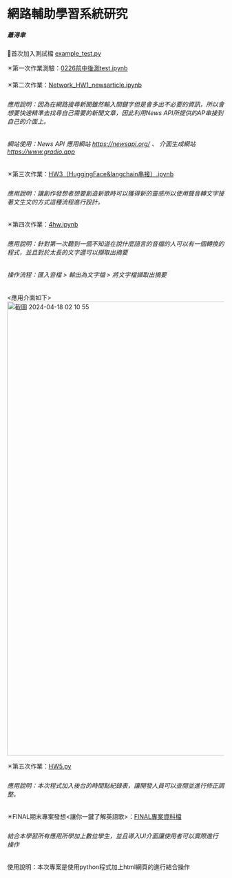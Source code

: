 # 網路輔助學習系統研究
##### 蕭淂聿 #####
  🔰首次加入測試檔 [example_test.py](https://github.com/PhelixDEYU/Network_Class_File/blob/main/example_test.py)
  
  ✴️第一次作業測驗：[0226前中後測test.ipynb](https://github.com/PhelixDEYU/Network_Class_File/blob/main/0226前中後測test.ipynb)
  
  ✴️第二次作業：[Network_HW1_newsarticle.ipynb](https://github.com/PhelixDEYU/Network_Class_File/blob/main/Network_HW1_newsarticle.ipynb)
  
 ###### 應用說明：因為在網路搜尋新聞雖然輸入關鍵字但是會多出不必要的資訊，所以會想要快速精準去找尋自己需要的新聞文章，因此利用News API所提供的AP串接到自己的介面上。

  ######  網站使用：News API 應用網站 https://newsapi.org/ 、 介面生成網站 https://www.gradio.app
  
  ✴️第三次作業：[HW3（HuggingFace&langchain串接）.ipynb](https://github.com/PhelixDEYU/Network_Class_File/blob/main/HW3（HuggingFace%26langchain串接）.ipynb)

 ###### 應用說明：讓創作發想者想要創造新歌時可以獲得新的靈感所以使用聲音轉文字接著文生文的方式這種流程進行設計。

  ✴️第四次作業：[4hw.ipynb](https://github.com/PhelixDEYU/Network_Class_File/blob/main/4hw.ipynb)

  ###### 應用說明：針對第一次聽到一個不知道在說什麼語言的音檔的人可以有一個轉換的程式，並且對於太長的文字還可以擷取出摘要
   ######  操作流程：匯入音檔 > 輸出為文字檔 > 將文字檔擷取出摘要
   <應用介面如下>
<img width="1055" alt="截圖 2024-04-18 02 10 55" src="https://github.com/PhelixDEYU/Network_Class_File/assets/161267063/cc3ca2d9-6106-4ae1-adc4-e08ddd0bb5f6">

  ✴️第五次作業：[HW5.py](https://github.com/PhelixDEYU/Network_Class_File/blob/main/HW5.py)
  ###### 應用說明：本次程式加入後台的時間點紀錄表，讓開發人員可以查閱並進行修正調整。

  ✴️FINAL期末專案發想<讓你一鍵了解英語歌>：[FINAL專案資料檔](https://github.com/PhelixDEYU/Network_Class_File/tree/main/FINAL)
  ###### 結合本學習所有應用所學加上數位孿生，並且導入UI介面讓使用者可以實際進行操作
  使用說明：本次專案是使用python程式加上html網頁的進行結合操作

